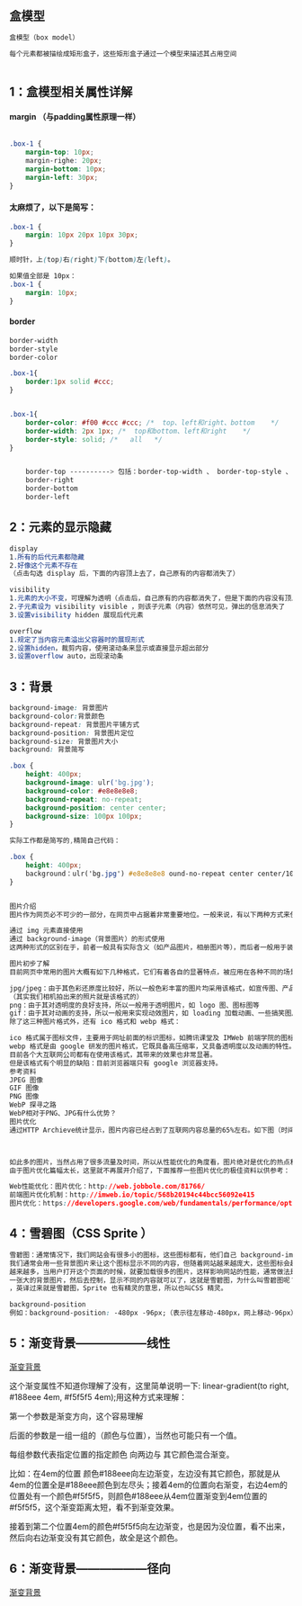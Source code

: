 ## 盒模型
```CSS
盒模型（box model）

每个元素都被描绘成矩形盒子，这些矩形盒子通过一个模型来描述其占用空间
```
![]()

## 1：盒模型相关属性详解
#### margin  （与padding属性原理一样）
![]()
```CSS
.box-1 {
    margin-top: 10px;
    margin-righe: 20px;
    margin-bottom: 10px;
    margin-left: 30px;
}
```
#### 太麻烦了，以下是简写：
```CSS
.box-1 {
    margin: 10px 20px 10px 30px;
}

顺时针，上(top)右(right)下(bottom)左(left)。

如果值全部是 10px：
.box-1 {
    margin: 10px;
}
```
#### border
```CSS
border-width
border-style
border-color

.box-1{
    border:1px solid #ccc;
}


.box-1{
    border-color: #f00 #ccc #ccc; /*  top、left和right、bottom    */
    border-width: 2px 1px; /*  top和bottom、left和right    */
    border-style: solid; /*   all   */   
}


    border-top ----------> 包括：border-top-width 、 border-top-style 、  border-top-color
    border-right
    border-bottom
    border-left
```

## 2：元素的显示隐藏
```CSS
display
1.所有的后代元素都隐藏
2.好像这个元素不存在
（点击勾选 display 后，下面的内容顶上去了，自己原有的内容都消失了）

visibility
1.元素的大小不变，可理解为透明（点击后，自己原有的内容都消失了，但是下面的内容没有顶上去了）
2.子元素设为 visibility visible ，则该子元素（内容）依然可见，弹出的信息消失了
3.设置visibility hidden 展现后代元素

overflow
1.规定了当内容元素溢出父容器时的展现形式
2.设置hidden，裁剪内容，使用滚动条来显示或直接显示超出部分
3.设置overflow auto，出现滚动条
```
## 3：背景
```CSS
background-image: 背景图片
background-color:背景颜色
background-repeat: 背景图片平铺方式
background-position: 背景图片定位
background-size: 背景图片大小
background: 背景简写

.box {
    height: 400px;
    background-image: ulr('bg.jpg');
    background-color: #e8e8e8e8;
    background-repeat: no-repeat;
    background-position: center center;
    background-size: 100px 100px;
}

实际工作都是简写的,精简自己代码：

.box {
    height: 400px;
    background：ulr('bg.jpg') #e8e8e8e8 ound-no-repeat center center/100px 100px;
}


图片介绍
图片作为网页必不可少的一部分，在网页中占据着非常重要地位。一般来说，有以下两种方式来使用图片：

通过 img 元素直接使用
通过 background-image（背景图片）的形式使用
这两种形式的区别在于，前者一般具有实际含义（如产品图片，相册图片等），而后者一般用于装饰效果。

图片初步了解
目前网页中常用的图片大概有如下几种格式，它们有着各自的显著特点，被应用在各种不同的场景：

jpg/jpeg：由于其色彩还原度比较好，所以一般色彩丰富的图片均采用该格式，如宣传图、产品图、相册图等等。
（其实我们相机拍出来的照片就是该格式的）
png：由于其对透明度的良好支持，所以一般用于透明图片，如 logo 图、图标图等
gif：由于其对动画的支持，所以一般用来实现动效图片，如 loading 加载动画、一些搞笑图片等
除了这三种图片格式外，还有 ico 格式和 webp 格式：

ico 格式属于图标文件，主要用于网址前面的标识图标，如腾讯课堂及 IMWeb 前端学院的图标
webp 格式是由 google 研发的图片格式，它既具备高压缩率，又具备透明度以及动画的特性。
目前各个大互联网公司都有在使用该格式，其带来的效果也非常显著。
但是该格式有个明显的缺陷：目前浏览器端只有 google 浏览器支持。
参考资料
JPEG 图像
GIF 图像
PNG 图像
WebP 探寻之路
WebP相对于PNG、JPG有什么优势？
图片优化
通过HTTP Archieve统计显示，图片内容已经占到了互联网内容总量的65%左右。如下图（时间为 2017-03-15）:



如此多的图片，当然占用了很多流量及时间，所以从性能优化的角度看，图片绝对是优化的热点和重点之一。
由于图片优化篇幅太长，这里就不再展开介绍了，下面推荐一些图片优化的极佳资料以供参考：

Web性能优化：图片优化：http://web.jobbole.com/81766/
前端图片优化机制：http://imweb.io/topic/568b20194c44bcc56092e415
图片优化：https://developers.google.com/web/fundamentals/performance/optimizing-content-efficiency/image-optimization?hl=zh-cn
```
## 4：雪碧图（CSS Sprite ）
```CSS
雪碧图：通常情况下，我们网站会有很多小的图标，这些图标都有，他们自己 background-image 来 控制，而为了这些图标更好看，
我们通常会用一些背景图片来让这个图标显示不同的内容，但随着网站越来越庞大，这些图标会越来越多，也就是说需要的背景图片会
越来越多，当用户打开这个页面的时候，就要加载很多的图片，这样影响网站的性能，通常做法是，我们会把这些小的背景图片合并成
一张大的背景图片，然后去控制，显示不同的内容就可以了，这就是雪碧图，为什么叫雪碧图呢？因为她的英文名叫（CSS Sprite ）
，英译过来就是雪碧图，Sprite 也有精灵的意思，所以也叫CSS 精灵。

background-position
例如：background-position: -480px -96px;（表示往左移动-480px，网上移动-96px）
```
## 5：渐变背景——————线性

[渐变背景](http://coding.imweb.io/demo/p2/gradient-linear.html)

这个渐变属性不知道你理解了没有，这里简单说明一下:
linear-gradient(to right, #188eee 4em,  #f5f5f5 4em);用这种方式来理解：   


第一个参数是渐变方向，这个容易理解

后面的参数是一组一组的（颜色与位置），当然也可能只有一个值。

每组参数代表指定位置的指定颜色 向两边与 其它颜色混合渐变。

比如：在4em的位置  颜色#188eee向左边渐变，左边没有其它颜色，那就是从4em的位置全是#188eee颜色到左尽头；接着4em的位置向右渐变，右边4em的位置处有一个颜色#f5f5f5，则颜色#188eee从4em位置渐变到4em位置的#f5f5f5，这个渐变距离太短，看不到渐变效果。

接着到第二个位置4em的颜色#f5f5f5向左边渐变，也是因为没位置，看不出来，然后向右边渐变没有其它颜色，故全是这个颜色。

## 6：渐变背景——————径向
[渐变背景](http://coding.imweb.io/demo/p2/gradient-radial.html)












